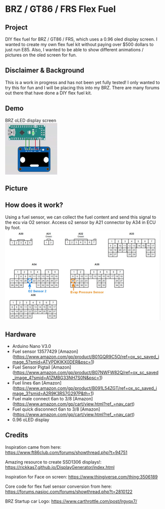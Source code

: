 # BRZ / GT86 / FRS Flex Fuel

## Project

DIY flex fuel for BRZ / GT86 / FRS, which uses a 0.96 oled display screen.
I wanted to create my own flex fuel kit without paying over $500 dollars to just run E85. Also, I wanted to be able to show different animations / pictures on the oled screen for fun.




## Disclaimer & Background
This is a work in progress and has not been yet fully tested! I only wanted to try this for fun and I will be placing this into my BRZ. There are many forums out there that have done a DIY flex fuel kit.

## Demo
BRZ oLED display screen \
![BRZ LCD Demo](./Pictures/demo.gif)

## Picture



## How does it work?
Using a fuel sensor, we can collect the fuel content and send this signal to the ecu via O2 sensor.
Access o2 sensor by A21 connector by A34 in ECU by foot. \
![ECU connections](./Pictures/ECU_Connections.png)

## Hardware

* Arduino Nano V3.0
* Fuel sensor 13577429 [Amazon] (https://www.amazon.com/gp/product/B01GQR9C5O/ref=ox_sc_saved_image_5?smid=ATVPDKIKX0DER&psc=1)
* Fuel Sensor Pigtail [Amazon] (https://www.amazon.com/gp/product/B07NWFW82Q/ref=ox_sc_saved_image_4?smid=A1ZMBG33NH7S0N&psc=1)
* Fuel lines 6an [Amazon] (https://www.amazon.com/gp/product/B091L54ZGT/ref=ox_sc_saved_image_3?smid=A2R9K3RS7G297P&th=1)
* Fuel male connect 6an to 3/8 [Amazon] (https://www.amazon.com/gp/cart/view.html?ref_=nav_cart)
* Fuel quick disconnect 6an to 3/8 [Amazon] (https://www.amazon.com/gp/cart/view.html?ref_=nav_cart)
* 0.96 oLED display


## Credits
Inspiration came from here:
https://www.ft86club.com/forums/showthread.php?t=94751

Amazing resource to create SSD1306 displays!:
https://rickkas7.github.io/DisplayGenerator/index.html

Inspiration for Face on screen:
https://www.thingiverse.com/thing:3506189

Core code for flex fuel sensor conversion from here:
https://forums.nasioc.com/forums/showthread.php?t=2810122

BRZ Startup car Logo: https://www.carthrottle.com/post/lrgyqx7/
